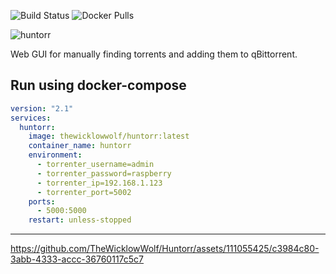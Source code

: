 ![Build Status](https://github.com/TheWicklowWolf/Huntorr/actions/workflows/main.yml/badge.svg)
![Docker Pulls](https://img.shields.io/docker/pulls/thewicklowwolf/huntorr.svg)

<p align="center">
  
![huntorr](https://github.com/TheWicklowWolf/Huntorr/assets/111055425/792f991c-b202-436c-a6d9-4f8244e24c17)

</p>


Web GUI for manually finding torrents and adding them to qBittorrent.


## Run using docker-compose

```yaml
version: "2.1"
services:
  huntorr:
    image: thewicklowwolf/huntorr:latest
    container_name: huntorr
    environment:
      - torrenter_username=admin
      - torrenter_password=raspberry
      - torrenter_ip=192.168.1.123
      - torrenter_port=5002
    ports:
      - 5000:5000
    restart: unless-stopped
```


---


https://github.com/TheWicklowWolf/Huntorr/assets/111055425/c3984c80-3abb-4333-accc-36760117c5c7




